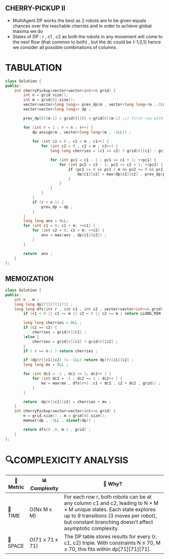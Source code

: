 ## CHERRY-PICKUP II 

- MultiAgent DP works the best as 2 robots are to be given equals chances over the reachable cherries and in order to achieve global maxima we do
- States of DP : r , c1 , c2 as both the robots in any movement will come to the next Row (that common to both) , but the dc could be {-1,0,1} hence we consider all possible combinations of columns .
  
# TABULATION
```cpp
class Solution {
public:
    int cherryPickup(vector<vector<int>>& grid) {
        int n = grid.size();
        int m = grid[0].size();
        vector<vector<long long>> prev_dp(m , vector<long long>(m ,-1LL)) ;
        vector<vector<long long>> dp ;

        prev_dp[0][m-1] = grid[0][0] + grid[0][m-1] ;// first row with no prev row

        for (int r = 1 ; r < n ; r++) {
            dp.assign(m , vector<long long>(m , -1LL)) ;
            
            for (int c1 = 0 ; c1 < m ; c1++) {
                for (int c2 = 0 ; c2 < m ; c2++) {
                    long long cherries = (c1 == c2) ? grid[r][c1] : grid[r][c1] + grid[r][c2] ;

                    for (int pc1 = c1 - 1 ; pc1 <= c1 + 1; ++pc1) {
                        for (int pc2 = c2 - 1; pc2 <= c2 + 1; ++pc2) {
                            if (pc1 >= 0 && pc1 < m && pc2 >= 0 && pc2 < m && prev_dp[pc1][pc2] != -1LL) {
                                dp[c1][c2] = max(dp[c1][c2] , prev_dp[pc1][pc2] + cherries) ;
                            }
                        }
                    }
                }
            }
            if (r < n-1) {
                prev_dp = dp ;
            }
        }
        long long ans = 0LL;
        for (int c1 = 0; c1 < m; ++c1) {
            for (int c2 = 0; c2 < m; ++c2) {
                ans = max(ans , dp[c1][c2]) ;
            }
        }

        return  ans ;
    }
};
```

## MEMOIZATION
```cpp
class Solution {
public:
    int n , m ;
    long long dp[71][71][71] ;
    long long dfs(int r , int c1 , int c2 , vector<vector<int>>& grid) {
        if (c1 < 0 || c1 >= m || c2 < 0 || c2 >= m ) return LLONG_MIN ;

        long long cherries = 0LL ;
        if (c1 == c2) {
            cherries = grid[r][c1] ;
        }else {
            cherries = grid[r][c1] + grid[r][c2] ;
        }
        if ( r == n-1 ) return cherries ;

        if (dp[r][c1][c2] != -1LL) return dp[r][c1][c2] ;
        long long mx = 0LL ;

        for (int dc1 = -1 ; dc1 <= 1; dc1++ ) {
            for (int dc2 = -1 ; dc2 <= 1 ; dc2++ ) {
                mx = max(mx , dfs(r+1 ,c1 + dc1 , c2 + dc2 , grid)) ;
            }
        }

        return  dp[r][c1][c2] = cherries + mx ;
    }
    int cherryPickup(vector<vector<int>>& grid) {
        n = grid.size() ; m = grid[0].size();
        memset(dp , -1LL , sizeof(dp)) ;

        return dfs(0 ,0, m-1 , grid) ;
    }
};
```



# 🔍COMPLEXICITY ANALYSIS

| 🔢 Metric  |	📊 Complexity | 	🧠 Why? |
|-----------|-------------|------------|
| 🧭 TIME  |     O(Nx M x M)  |   For each row r, both robots can be at any column c1 and c2, leading to N × M × M unique states. Each state explores up to 9 transitions (3 moves per robot), but constant branching doesn’t affect asymptotic complexity.    |
| 🧠 SPACE |     O(71 x 71 x 71)      |   The DP table stores results for every (r, c1, c2) triple. With constraints N ≤ 70, M ≤ 70, this fits within dp[71][71][71].       |
